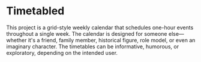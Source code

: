 # Timetabled
 This project is a grid-style weekly calendar that schedules one-hour events throughout a single week. The calendar is designed for someone else—whether it's a friend, family member, historical figure, role model, or even an imaginary character. The timetables can be informative, humorous, or exploratory, depending on the intended user.
